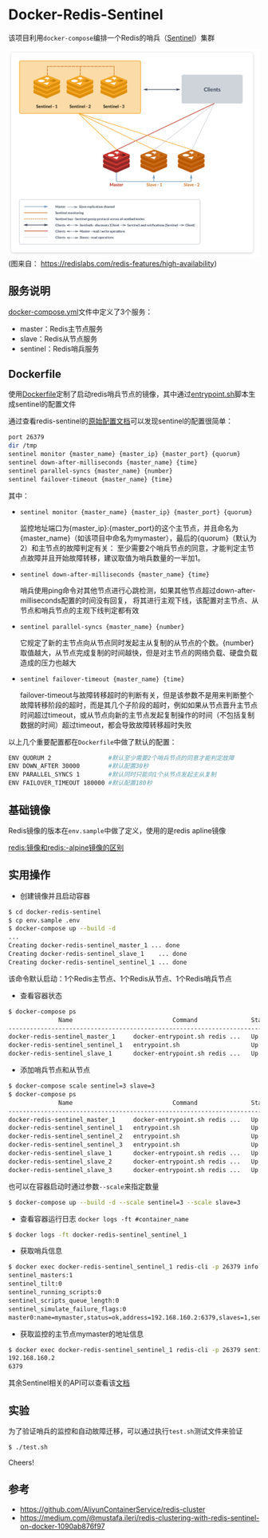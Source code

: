 Docker-Redis-Sentinel
====
该项目利用`docker-compose`编排一个Redis的哨兵（[Sentinel][1]）集群

![sentinel-topology](../resource/redis-sentinel.png)
(图来自： https://redislabs.com/redis-features/high-availability)

服务说明
---
[docker-compose.yml][2]文件中定义了3个服务：

* master：Redis主节点服务
* slave：Redis从节点服务
* sentinel：Redis哨兵服务

Dockerfile
---
使用[Dockerfile][3]定制了启动redis哨兵节点的镜像，其中通过[entrypoint.sh][4]脚本生成sentinel的配置文件

通过查看redis-sentinel的[原始配置文档][5]可以发现sentinel的配置很简单：

```sh
port 26379
dir /tmp
sentinel monitor {master_name} {master_ip} {master_port} {quorum}
sentinel down-after-milliseconds {master_name} {time}
sentinel parallel-syncs {master_name} {number}
sentinel failover-timeout {master_name} {time}
```

其中：
* `sentinel monitor {master_name} {master_ip} {master_port} {quorum}` 

    监控地址端口为{master_ip}:{master_port}的这个主节点，并且命名为{master_name}（如该项目中命名为mymaster），最后的{quorum}（默认为2）和主节点的故障判定有关：
    至少需要2个哨兵节点的同意，才能判定主节点故障并且开始故障转移，建议取值为哨兵数量的一半加1。

* `sentinel down-after-milliseconds {master_name} {time}`

    哨兵使用ping命令对其他节点进行心跳检测，如果其他节点超过down-after-milliseconds配置的时间没有回复，
    将其进行主观下线，该配置对主节点、从节点和哨兵节点的主观下线判定都有效

* `sentinel parallel-syncs {master_name} {number}`

    它规定了新的主节点向从节点同时发起主从复制的从节点的个数。{number}取值越大，从节点完成复制的时间越快，但是对主节点的网络负载、硬盘负载造成的压力也越大

* `sentinel failover-timeout {master_name} {time}`

    failover-timeout与故障转移超时的判断有关，但是该参数不是用来判断整个故障转移阶段的超时，而是其几个子阶段的超时，例如如果从节点晋升主节点时间超过timeout，或从节点向新的主节点发起复制操作的时间（不包括复制数据的时间）超过timeout，都会导致故障转移超时失败

以上几个重要配置都在`Dockerfile`中做了默认的配置：

```sh
ENV QUORUM 2                #默认至少需要2个哨兵节点的同意才能判定故障
ENV DOWN_AFTER 30000        #默认配置30秒
ENV PARALLEL_SYNCS 1        #默认同时只能向1个从节点发起主从复制
ENV FAILOVER_TIMEOUT 180000 #默认配置180秒
```

基础镜像
---
Redis镜像的版本在`env.sample`中做了定义，使用的是redis apline镜像

[redis:<version>镜像和redis:<version>-alpine镜像的区别][6]
 
实用操作
---

* 创建镜像并且启动容器

```sh
$ cd docker-redis-sentinel
$ cp env.sample .env
$ docker-compose up --build -d
...
Creating docker-redis-sentinel_master_1 ... done
Creating docker-redis-sentinel_slave_1    ... done
Creating docker-redis-sentinel_sentinel_1 ... done
```

该命令默认启动：1个Redis主节点、1个Redis从节点、1个Redis哨兵节点

* 查看容器状态

```sh
$ docker-compose ps
              Name                            Command               State          Ports
-----------------------------------------------------------------------------------------------
docker-redis-sentinel_master_1     docker-entrypoint.sh redis ...   Up      6379/tcp
docker-redis-sentinel_sentinel_1   entrypoint.sh                    Up      26379/tcp, 6379/tcp
docker-redis-sentinel_slave_1      docker-entrypoint.sh redis ...   Up      6379/tcp
```

* 添加哨兵节点和从节点

```sh
$ docker-compose scale sentinel=3 slave=3
$ docker-compose ps
              Name                            Command               State          Ports
-----------------------------------------------------------------------------------------------
docker-redis-sentinel_master_1     docker-entrypoint.sh redis ...   Up      6379/tcp
docker-redis-sentinel_sentinel_1   entrypoint.sh                    Up      26379/tcp, 6379/tcp
docker-redis-sentinel_sentinel_2   entrypoint.sh                    Up      26379/tcp, 6379/tcp
docker-redis-sentinel_sentinel_3   entrypoint.sh                    Up      26379/tcp, 6379/tcp
docker-redis-sentinel_slave_1      docker-entrypoint.sh redis ...   Up      6379/tcp
docker-redis-sentinel_slave_2      docker-entrypoint.sh redis ...   Up      6379/tcp
docker-redis-sentinel_slave_3      docker-entrypoint.sh redis ...   Up      6379/tcp
```

也可以在容器启动时通过参数`--scale`来指定数量

```sh
$ docker-compose up --build -d --scale sentinel=3 --scale slave=3
```


* 查看容器运行日志 `docker logs -ft #container_name`

```sh
$ docker logs -ft docker-redis-sentinel_sentinel_1
```

* 获取哨兵信息

```sh
$ docker exec docker-redis-sentinel_sentinel_1 redis-cli -p 26379 info sentinel
sentinel_masters:1
sentinel_tilt:0
sentinel_running_scripts:0
sentinel_scripts_queue_length:0
sentinel_simulate_failure_flags:0
master0:name=mymaster,status=ok,address=192.168.160.2:6379,slaves=1,sentinels=1
```

* 获取监控的主节点mymaster的地址信息

```sh
$ docker exec docker-redis-sentinel_sentinel_1 redis-cli -p 26379 sentinel get-master-addr-by-name mymaster
192.168.160.2
6379
```

其余Sentinel相关的API可以查看该[文档][7]

实验
---

为了验证哨兵的监控和自动故障迁移，可以通过执行`test.sh`测试文件来验证

```sh
$ ./test.sh
```

Cheers!

参考
---
* https://github.com/AliyunContainerService/redis-cluster
* https://medium.com/@mustafa.ileri/redis-clustering-with-redis-sentinel-on-docker-1090ab876f97


[1]: https://redis.io/topics/sentinel
[2]: https://github.com/yankuangshi/redis-ha/blob/master/docker-redis-sentinel/docker-compose.yml
[3]: https://github.com/yankuangshi/redis-ha/blob/master/docker-redis-sentinel/Dockerfile
[4]: https://github.com/yankuangshi/redis-ha/blob/master/docker-redis-sentinel/entrypoint.sh
[5]: http://download.redis.io/redis-stable/sentinel.conf
[6]: https://hub.docker.com/_/redis#image_variants
[7]: https://redis.io/topics/sentinel#sentinel-api